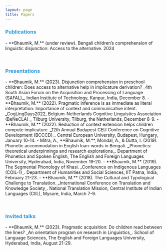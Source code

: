 ```yaml
---
layout: page
title: Papers
---
```



<h3> <span style="color: #3498DB ;">Publications </span> </h3> 
- **Bhaumik, M.** (under review). Bengali children’s comprehension of linguistic disjunction: Access to the alternative. 2024


 &nbsp;    

<h3> <span style="color: #3498DB ;">Presentations </span> </h3> 
- **Bhaumik, M.** (2023). Disjunction comprehension in preschool children: Does access to alternative help in implicature derivation? _4th South Asian Forum on the Acquisition and Processing of Language (SAFAL)_, Indian Institute of Technology, Kanpur, India, December 8. 
- **Bhaumik, M.** (2022). Pragmatic inference is as immediate as literal interpretation: Importance of context and communicative intent. _CogLingDays2022, Belgium-Netherlands Cognitive Linguistics Association (BeNeCLA)_, Tilburg University, Tilburg, the Netherlands, December 8-9.
- **Bhaumik, M.** (2022). Reduction of context extension helps children compute implicature. _12th Annual Budapest CEU Conference on Cognitive Development (BCCCD)_. Central European University, Budapest, Hungary, January 10-14.
- Mitra, A., **Bhaumik, M.**, Mondal, A., & Dutta, I. (2019). Phonetic accommodation in English loan-words in Bengali. _Phonetics: theoretical underpinnings and research explorations_. Department of Phonetics and Spoken English, The English and Foreign Languages University, Hyderabad, India, November 19-20.
- **Bhaumik, M.** (2019). The Segmental Phonology of Khasi. _Conference on Indigenous Languages (COIL-1)_. Department of Humanities and Social Sciences, IIT Patna, India, February 21-23. 
- **Bhaumik, M.** (2018). The Cultural and Typological Challenge to Translation. _International Conference on Translation and Knowledge Society_. National Translation Mission, Central Institute of Indian Languages (CIIL), Mysore, India, March 7-9. 


 &nbsp;    

<h3> <span style="color: #3498DB ;">Invited talks </span> </h3> 
- **Bhaumik, M.** (2023). Pragmatic acquisition: Do children read between the lines? _An orientation program on research in Linguistics_. School of Language Sciences, The English and Foreign Languages University, Hyderabad, India, August 21-29.



 &nbsp;    
